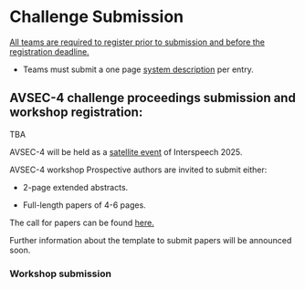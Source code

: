 # Challenge Submission
<u>All teams are required to register prior to submission and before the registration deadline.</u>

- Teams must submit a one page [system description](https://challenge.cogmhear.org/#/getting-started/systems-description) per entry. 



## AVSEC-4 challenge proceedings submission and workshop registration:
TBA

AVSEC-4 will be held as a [satellite event](https://www.interspeech2025.org/satellite-events) of Interspeech 2025. 


AVSEC-4 workshop
Prospective authors are invited to submit either: 

- 2-page extended abstracts.

- Full-length papers of 4-6 pages.


The call for papers can be found [here.](call-for-papers.md)

Further information about the template to submit papers will be announced soon.

[//]: # (Please follow the [INTERSPEECH template]&#40;https://interspeech2024.org/author-resources/&#41; for preparing your submission. )


### Workshop submission

[//]: # ()
[//]: # (**Paper submission is now open!**)

[//]: # (You can make your submission [here.]&#40;https://cmt3.research.microsoft.com/AVSEC2024&#41;)

[//]: # ()
[//]: # (### Workshop registration:)

[//]: # ()
[//]: # (**Workshop registration costs:**)

[//]: # (- Non-member registration: €45 EUR &#40;£ 38&#41;)

[//]: # (- Non-member student registration: €30 EUR &#40;£ 26&#41;)

[//]: # (- ISCA Member registration: €40 EUR &#40;£ 34&#41;)

[//]: # (- ISCA Member student registration: €25 EUR &#40;£ 21&#41;)

[//]: # ()
[//]: # (Registration is now open. You have two options to register:)

[//]: # ()
[//]: # (- Register for the workshop and Interspeech [here.]&#40;https://interspeech2024.org/satellite/&#41;)

[//]: # ()
[//]: # (- Register for the workshop alone: [here.]&#40;https://www.epay.ed.ac.uk/conferences-and-events/college-of-science-and-engineering/school-of-informatics/informatics-events/3rd-cog-mhear-audio-visual-speech-enhancement-challenge-avsec-3&#41;)

[//]: # ()
[//]: # (  **Note: Due to requirements of the payment system, prices for the workshop alone registration are given in GBP.**. )

[//]: # ()
[//]: # (# Evaluation)

[//]: # ()
[//]: # (Evaluation of the systems will be performed by running listening tests with human participants. )

[//]: # ()
[//]: # (A few remarks about the submission:)

[//]: # ()
[//]: # (- We expect submissions to contain enhanced audio samples only &#40;just the audio files&#41;. )

[//]: # (- If the audio files contain a different number of samples than the original files, we will zero pad &#40;or trim&#41; the signals before merging them to the video.)

[//]: # (- Teams can submit one primary and one contrastive entry per track; however, we reserve the right not to include all contrastive entries in the subjective evaluation due to time constraints.)

[//]: # ()
[//]: # ()
[//]: # (Further information about the submission to the challenge TBA. )

